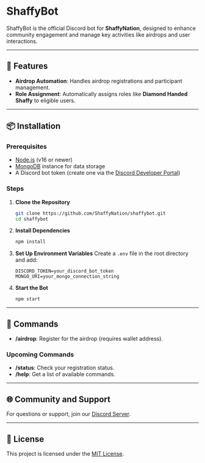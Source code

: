 # ShaffyBot

ShaffyBot is the official Discord bot for **ShaffyNation**, designed to enhance community engagement and manage key activities like airdrops and user interactions.

---

## 🚀 Features

- **Airdrop Automation**: Handles airdrop registrations and participant management.
- **Role Assignment**: Automatically assigns roles like **Diamond Handed Shaffy** to eligible users.
---

## 📦 Installation

### Prerequisites

- [Node.js](https://nodejs.org/) (v16 or newer)
- [MongoDB](https://www.mongodb.com/) instance for data storage
- A Discord bot token (create one via the [Discord Developer Portal](https://discord.com/developers/applications))

### Steps

1. **Clone the Repository**
   ```bash
   git clone https://github.com/ShaffyNation/shaffybot.git
   cd shaffybot
   ```

2. **Install Dependencies**
   ```bash
   npm install
   ```

3. **Set Up Environment Variables**
   Create a `.env` file in the root directory and add:
   ```plaintext
   DISCORD_TOKEN=your_discord_bot_token
   MONGO_URI=your_mongo_connection_string
   ```

4. **Start the Bot**
   ```bash
   npm start
   ```

---

## 🤖 Commands

- **/airdrop**: Register for the airdrop (requires wallet address).

### Upcoming Commands

- **/status**: Check your registration status.
- **/help**: Get a list of available commands.

---

## 🌐 Community and Support

For questions or support, join our [Discord Server](https://discord.gg/Vk326YwK).

---

## 📜 License

This project is licensed under the [MIT License](LICENSE).
